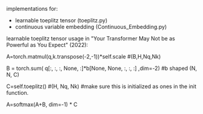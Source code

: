 implementations for:
  - learnable toeplitz tensor (toeplitz.py)
  - continuous variable embedding (Continuous_Embedding.py)

learnable toeplitz tensor usage in "Your Transformer May Not be as Powerful as You Expect" (2022):

A=torch.matmul(q,k.transpose(-2,-1))*self.scale #(B,H,Nq,Nk)

B = torch.sum( q[:, :, :, None, :]*b[None, None, :, :, :] ,dim=-2)  #b shaped (N, N, C)

C=self.toeplitz() #(H, Nq, Nk) #make sure this is initialized as ones in the init function.

A=softmax(A+B, dim=-1) * C
